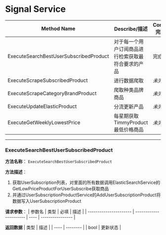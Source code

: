 # Signal Service
| Method Name                            | Describe/描述                                      | Complete/完成情况 |
| -------------------------------------- | -------------------------------------------------- | ----------------- |
| ExecuteSearchBestUserSubscribedProduct | 对于每一个用户订阅商品进行检索获取最符合要求的产品 | 完成              |
| ExecuteScrapeSubscribedProduct         | 进行数据爬取                                       | *未完成*          |
| ExecuteScrapeCategoryBrandProduct      | 爬取种类品牌商品                                   | *未完成*          |
| ExecuteUpdateElasticProduct            | 分流更新产品                                       | *未完成*          |
| ExecuteGetWeeklyLowestPrice            | 每星期获取TimmyProduct最低价格商品                 | *未完成* |

---
### ExecuteSearchBestUserSubscribedProduct
**方法名称**： `ExecuteSearchBestUserSubscribedProduct`

**方法描述**：
1. 获取UserSubscription列表，对里面的所有数据调用ElasticSearchService的GetLowPriceProductForUserSubscribe获取商品
2. 并通过UserSubscriptionProductService的AddUserSubscriptionProduct将数据写入UserSubscriptionProduct

**请求参数**： 
| 参数名                 | 类型                   | 必填 | 描述             |
| ---------------------- | ---------------------- | ---- | ---------------- |

**返回数据**
 | 类型 | 描述     |
 | ---- | -------- |
 | bool | 更新状态 |

